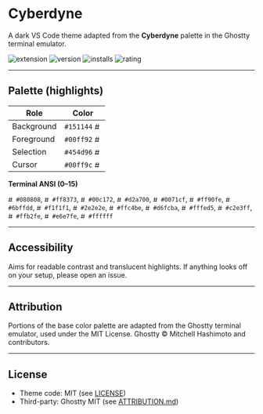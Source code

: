 # Cyberdyne

A dark VS Code theme adapted from the **Cyberdyne** palette in the Ghostty terminal emulator.

![extension](https://img.shields.io/badge/extension-darkblue)
![version](https://img.shields.io/visual-studio-marketplace/v/m0-hassan.cyberdyne)
![installs](https://img.shields.io/visual-studio-marketplace/i/m0-hassan.cyberdyne)
![rating](https://img.shields.io/visual-studio-marketplace/r/m0-hassan.cyberdyne)

---

## Palette (highlights)

| Role       | Color |
|------------|-------|
| Background | `#151144` <img src="https://singlecolorimage.com/get/151144/14x14" width="14" height="14" alt="#151144"> |
| Foreground | `#00ff92` <img src="https://singlecolorimage.com/get/00ff92/14x14" width="14" height="14" alt="#00ff92"> |
| Selection  | `#454d96` <img src="https://singlecolorimage.com/get/454d96/14x14" width="14" height="14" alt="#454d96"> |
| Cursor     | `#00ff9c` <img src="https://singlecolorimage.com/get/00ff9c/14x14" width="14" height="14" alt="#00ff9c"> |

**Terminal ANSI (0–15)**

<img src="https://singlecolorimage.com/get/080808/12x12" width="12" height="12" alt="#080808"> `#080808`,
<img src="https://singlecolorimage.com/get/ff8373/12x12" width="12" height="12" alt="#ff8373"> `#ff8373`,
<img src="https://singlecolorimage.com/get/00c172/12x12" width="12" height="12" alt="#00c172"> `#00c172`,
<img src="https://singlecolorimage.com/get/d2a700/12x12" width="12" height="12" alt="#d2a700"> `#d2a700`,
<img src="https://singlecolorimage.com/get/0071cf/12x12" width="12" height="12" alt="#0071cf"> `#0071cf`,
<img src="https://singlecolorimage.com/get/ff90fe/12x12" width="12" height="12" alt="#ff90fe"> `#ff90fe`,
<img src="https://singlecolorimage.com/get/6bffdd/12x12" width="12" height="12" alt="#6bffdd"> `#6bffdd`,
<img src="https://singlecolorimage.com/get/f1f1f1/12x12" width="12" height="12" alt="#f1f1f1"> `#f1f1f1`,
<img src="https://singlecolorimage.com/get/2e2e2e/12x12" width="12" height="12" alt="#2e2e2e"> `#2e2e2e`,
<img src="https://singlecolorimage.com/get/ffc4be/12x12" width="12" height="12" alt="#ffc4be"> `#ffc4be`,
<img src="https://singlecolorimage.com/get/d6fcba/12x12" width="12" height="12" alt="#d6fcba"> `#d6fcba`,
<img src="https://singlecolorimage.com/get/fffed5/12x12" width="12" height="12" alt="#fffed5"> `#fffed5`,
<img src="https://singlecolorimage.com/get/c2e3ff/12x12" width="12" height="12" alt="#c2e3ff"> `#c2e3ff`,
<img src="https://singlecolorimage.com/get/ffb2fe/12x12" width="12" height="12" alt="#ffb2fe"> `#ffb2fe`,
<img src="https://singlecolorimage.com/get/e6e7fe/12x12" width="12" height="12" alt="#e6e7fe"> `#e6e7fe`,
<img src="https://singlecolorimage.com/get/ffffff/12x12" width="12" height="12" alt="#ffffff"> `#ffffff`

---

## Accessibility

Aims for readable contrast and translucent highlights. If anything looks off on your setup, please open an issue.

---

## Attribution

Portions of the base color palette are adapted from the Ghostty terminal emulator, used under the MIT License.
Ghostty © Mitchell Hashimoto and contributors.

---

## License

* Theme code: MIT (see [LICENSE](./LICENSE))
* Third-party: Ghostty MIT (see [ATTRIBUTION.md](./ATTRIBUTION.md))

